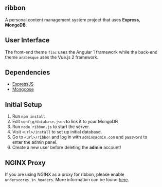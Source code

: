 ## ribbon
A personal content management system project that uses **Express**, **MongoDB**.

## User Interface
The front-end theme `flac` uses the Angular 1 framework while the back-end theme `arabesque` uses the Vue.js 2 framework.

## Dependencies

 - [ExpressJS](https://expressjs.com/)
 - [Mongoose](http://mongoosejs.com/)

## Initial Setup

 1. Run `npm install`
 2. Edit `config/database.json` to link it to your MongoDB
 3. Run `node ribbon.js` to start the server.
 4. Visit `<url>/install` to set up initial database.
 5. Go to `<url>/ribbon` and log in with `admin@admin.com` and `password` to enter the admin panel.
 6. Create a new user before deleting the **admin** account!

## NGINX Proxy
If you are using NGINX as a proxy for ribbon, please enable `underscores_in_headers`. More information can be found [here](http://nginx.org/en/docs/http/ngx_http_core_module.html#underscores_in_headers).
